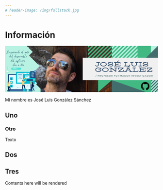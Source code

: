 ```yaml
---
# header-image: /img/fullstack.jpg
---
```


# Información
![An image](./../.vuepress/public/img/github.png)

Mi nombre es José Luis González Sánchez
## Uno

### Otro
Texto

## Dos

## Tres

Contents here will be rendered 

